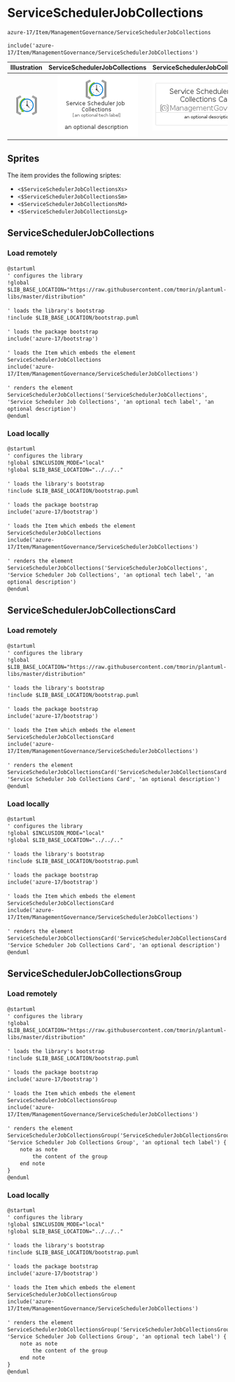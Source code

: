 # ServiceSchedulerJobCollections


```text
azure-17/Item/ManagementGovernance/ServiceSchedulerJobCollections
```

```text
include('azure-17/Item/ManagementGovernance/ServiceSchedulerJobCollections')
```



| Illustration | ServiceSchedulerJobCollections | ServiceSchedulerJobCollectionsCard | ServiceSchedulerJobCollectionsGroup |
| :---: | :---: | :---: | :---: |
| ![illustration for Illustration](../../../azure-17/Item/ManagementGovernance/ServiceSchedulerJobCollections.png) | ![illustration for ServiceSchedulerJobCollections](../../../azure-17/Item/ManagementGovernance/ServiceSchedulerJobCollections.Local.png) | ![illustration for ServiceSchedulerJobCollectionsCard](../../../azure-17/Item/ManagementGovernance/ServiceSchedulerJobCollectionsCard.Local.png) | ![illustration for ServiceSchedulerJobCollectionsGroup](../../../azure-17/Item/ManagementGovernance/ServiceSchedulerJobCollectionsGroup.Local.png) |



## Sprites
The item provides the following sriptes:

- `<$ServiceSchedulerJobCollectionsXs>`
- `<$ServiceSchedulerJobCollectionsSm>`
- `<$ServiceSchedulerJobCollectionsMd>`
- `<$ServiceSchedulerJobCollectionsLg>`





## ServiceSchedulerJobCollections

### Load remotely
```plantuml
@startuml
' configures the library
!global $LIB_BASE_LOCATION="https://raw.githubusercontent.com/tmorin/plantuml-libs/master/distribution"

' loads the library's bootstrap
!include $LIB_BASE_LOCATION/bootstrap.puml

' loads the package bootstrap
include('azure-17/bootstrap')

' loads the Item which embeds the element ServiceSchedulerJobCollections
include('azure-17/Item/ManagementGovernance/ServiceSchedulerJobCollections')

' renders the element
ServiceSchedulerJobCollections('ServiceSchedulerJobCollections', 'Service Scheduler Job Collections', 'an optional tech label', 'an optional description')
@enduml
```

### Load locally
```plantuml
@startuml
' configures the library
!global $INCLUSION_MODE="local"
!global $LIB_BASE_LOCATION="../../.."

' loads the library's bootstrap
!include $LIB_BASE_LOCATION/bootstrap.puml

' loads the package bootstrap
include('azure-17/bootstrap')

' loads the Item which embeds the element ServiceSchedulerJobCollections
include('azure-17/Item/ManagementGovernance/ServiceSchedulerJobCollections')

' renders the element
ServiceSchedulerJobCollections('ServiceSchedulerJobCollections', 'Service Scheduler Job Collections', 'an optional tech label', 'an optional description')
@enduml
```

## ServiceSchedulerJobCollectionsCard

### Load remotely
```plantuml
@startuml
' configures the library
!global $LIB_BASE_LOCATION="https://raw.githubusercontent.com/tmorin/plantuml-libs/master/distribution"

' loads the library's bootstrap
!include $LIB_BASE_LOCATION/bootstrap.puml

' loads the package bootstrap
include('azure-17/bootstrap')

' loads the Item which embeds the element ServiceSchedulerJobCollectionsCard
include('azure-17/Item/ManagementGovernance/ServiceSchedulerJobCollections')

' renders the element
ServiceSchedulerJobCollectionsCard('ServiceSchedulerJobCollectionsCard', 'Service Scheduler Job Collections Card', 'an optional description')
@enduml
```

### Load locally
```plantuml
@startuml
' configures the library
!global $INCLUSION_MODE="local"
!global $LIB_BASE_LOCATION="../../.."

' loads the library's bootstrap
!include $LIB_BASE_LOCATION/bootstrap.puml

' loads the package bootstrap
include('azure-17/bootstrap')

' loads the Item which embeds the element ServiceSchedulerJobCollectionsCard
include('azure-17/Item/ManagementGovernance/ServiceSchedulerJobCollections')

' renders the element
ServiceSchedulerJobCollectionsCard('ServiceSchedulerJobCollectionsCard', 'Service Scheduler Job Collections Card', 'an optional description')
@enduml
```

## ServiceSchedulerJobCollectionsGroup

### Load remotely
```plantuml
@startuml
' configures the library
!global $LIB_BASE_LOCATION="https://raw.githubusercontent.com/tmorin/plantuml-libs/master/distribution"

' loads the library's bootstrap
!include $LIB_BASE_LOCATION/bootstrap.puml

' loads the package bootstrap
include('azure-17/bootstrap')

' loads the Item which embeds the element ServiceSchedulerJobCollectionsGroup
include('azure-17/Item/ManagementGovernance/ServiceSchedulerJobCollections')

' renders the element
ServiceSchedulerJobCollectionsGroup('ServiceSchedulerJobCollectionsGroup', 'Service Scheduler Job Collections Group', 'an optional tech label') {
    note as note
        the content of the group
    end note
}
@enduml
```

### Load locally
```plantuml
@startuml
' configures the library
!global $INCLUSION_MODE="local"
!global $LIB_BASE_LOCATION="../../.."

' loads the library's bootstrap
!include $LIB_BASE_LOCATION/bootstrap.puml

' loads the package bootstrap
include('azure-17/bootstrap')

' loads the Item which embeds the element ServiceSchedulerJobCollectionsGroup
include('azure-17/Item/ManagementGovernance/ServiceSchedulerJobCollections')

' renders the element
ServiceSchedulerJobCollectionsGroup('ServiceSchedulerJobCollectionsGroup', 'Service Scheduler Job Collections Group', 'an optional tech label') {
    note as note
        the content of the group
    end note
}
@enduml
```

